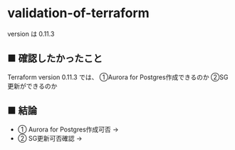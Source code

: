 # validation-of-terraform
 version は 0.11.3


## ■ 確認したかったこと
Terraform version 0.11.3 では、
①Aurora for Postgres作成できるのか
②SG更新ができるのか

## ■ 結論

 - ① Aurora for Postgres作成可否 -> 
 - ② SG更新可否確認 -> 
